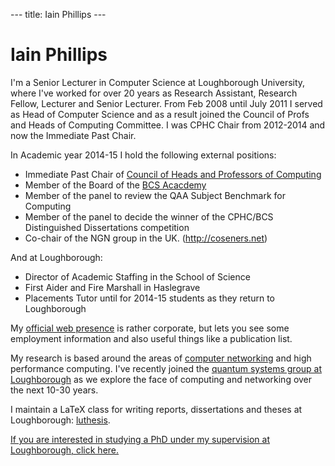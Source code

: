 --- title: Iain Phillips ---

Iain Phillips
=============

I'm a Senior Lecturer in Computer Science at Loughborough University,
where I've worked for over 20 years as Research Assistant, Research
Fellow, Lecturer and Senior Lecturer. From Feb 2008 until July 2011 I
served as Head of Computer Science and as a result joined the Council of
Profs and Heads of Computing Committee. I was CPHC Chair from 2012-2014
and now the Immediate Past Chair.

In Academic year 2014-15 I hold the following external positions:

-   Immediate Past Chair of [Council of Heads and Professors of
    Computing](http://www.cphc.ac.uk)
-   Member of the Board of the [BCS Acacdemy](http://academy.bcs.org)
-   Member of the panel to review the QAA Subject Benchmark for
    Computing
-   Member of the panel to decide the winner of the CPHC/BCS
    Distinguished Dissertations competition
-   Co-chair of the NGN group in the UK. (<http://coseners.net>)

And at Loughborough:

-   Director of Academic Staffing in the School of Science
-   First Aider and Fire Marshall in Haslegrave
-   Placements Tutor until for 2014-15 students as they return to
    Loughborough

My [official web
presence](http://www.lboro.ac.uk/departments/compsci/staff/dr-iain-phillips.html)
is rather corporate, but lets you see some employment information and
also useful things like a publication list.

My research is based around the areas of [computer
networking](http://www.lboro.ac.uk/departments/compsci/research/groups/nccs/)
and high performance computing. I've recently joined the [quantum
systems group at
Loughborough](http://www.lboro.ac.uk/research/quantum-systems) as we
explore the face of computing and networking over the next 10-30 years.

I maintain a LaTeX class for writing reports,
dissertations and theses at Loughborough: [luthesis](luthesis).

[If you are interested in studying a PhD under my supervision at Loughborough, click
here.](phdstudy)

